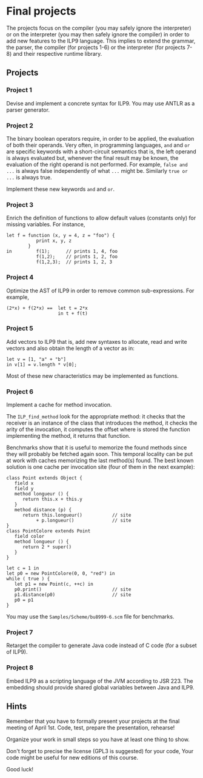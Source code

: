 Final projects
==============

The projects focus on the compiler (you may safely ignore the
interpreter) or on the interpreter (you may then safely ignore the
compiler) in order to add new features to the ILP9 language. This
implies to extend the grammar, the parser, the compiler (for projects
1-6) or the interpreter (for projects 7-8) and their respective
runtime library.

Projects
--------

### Project 1 ###

Devise and implement a concrete syntax for ILP9. You may
use ANTLR as a parser generator.

### Project 2 ###

The binary boolean operators require, in order to be applied, the
evaluation of both their operands. Very often, in programming
languages, `and` and `or` are specific keywords with a short-circuit
semantics that is, the left operand is always evaluated but, whenever
the final result may be known, the evaluation of the right operand is not
performed. For example, `false and ...` is always false independently
of what `...` might be. Similarly `true or ...` is always true.

Implement these new keywords `and` and `or`.

### Project 3 ###

Enrich the definition of functions to allow default values (constants
only) for missing variables. For instance,

```ilp
let f = function (x, y = 4, z = "foo") {
           print x, y, z
        }
in         f(1);      // prints 1, 4, foo
           f(1,2);    // prints 1, 2, foo
           f(1,2,3);  // prints 1, 2, 3
```

### Project 4 ###

Optimize the AST of ILP9 in order to remove common sub-expressions.
For example,

```ilp
(2*x) + f(2*x) ==  let t = 2*x
                   in t + f(t)
```

### Project 5 ###

Add vectors to ILP9 that is, add new syntaxes to allocate, read and
write vectors and also obtain the length of a vector as in:

```ilp
let v = [1, "a" + "b"]
in v[1] = v.length * v[0];
```

Most of these new characteristics may be implemented as functions.

### Project 6 ###

Implement a cache for method invocation.

The `ILP_find_method` look for the appropriate method: it checks that
the receiver is an instance of the class that introduces the method,
it checks the arity of the invocation, it computes the offset where is
stored the function implementing the method, it returns that function.

Benchmarks show that it is useful to memorize the found methods since
they will probably be fetched again soon. This temporal locality can
be put at work with caches memorizing the last method(s) found. The
best known solution is one cache per invocation site (four of them in
the next example):

```ilp
class Point extends Object {
   field x 
   field y
   method longueur () {
      return this.x + this.y
   }
   method distance (p) {
      return this.longueur()           // site 
           + p.longueur()              // site
}
class PointColore extends Point
   field color
   method longueur () {
      return 2 * super()
   }
}

let c = 1 in
let p0 = new PointColore(0, 0, "red") in
while ( true ) {
   let p1 = new Point(c, ++c) in
   p0.print()                          // site
   p1.distance(p0)                     // site
   p0 = p1
}
```

You may use the `Samples/Scheme/bu8999-6.scm` file for benchmarks.

### Project 7 ###

Retarget the compiler to generate Java code instead of C code (for a
subset of ILP9).

### Project 8 ###

Embed ILP9 as a scripting language of the JVM according to JSR 223.
The embedding should provide shared global variables between Java and
ILP9. 


Hints
-----

Remember that you have to formally present your projects at the final
meeting of April 1st. Code, test, prepare the presentation, rehearse!

Organize your work in small steps so you have at least one thing to show.

Don't forget to precise the license (GPL3 is suggested) for your code,
Your code might be useful for new editions of this course.

Good luck!

